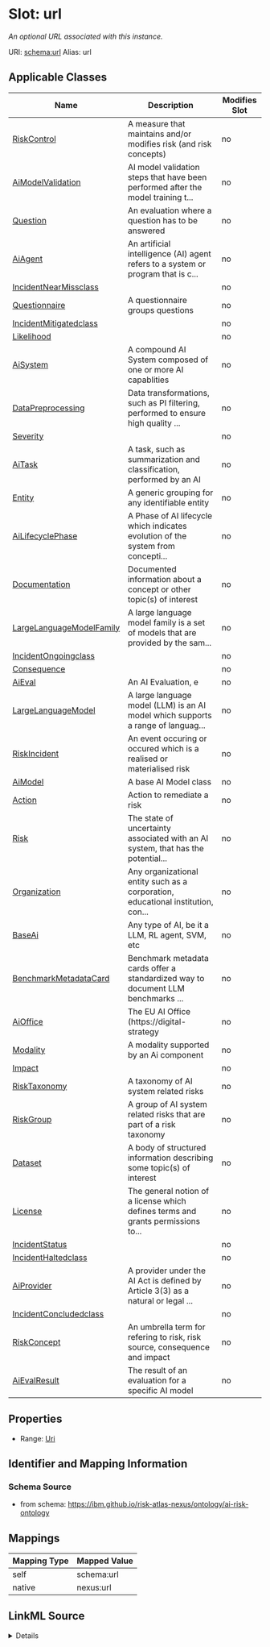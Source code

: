 

# Slot: url


_An optional URL associated with this instance._





URI: [schema:url](http://schema.org/url)
Alias: url

<!-- no inheritance hierarchy -->





## Applicable Classes

| Name | Description | Modifies Slot |
| --- | --- | --- |
| [RiskControl](RiskControl.md) | A measure that maintains and/or modifies risk (and risk concepts) |  no  |
| [AiModelValidation](AiModelValidation.md) | AI model validation steps that have been performed after the model training t... |  no  |
| [Question](Question.md) | An evaluation where a question has to be answered |  no  |
| [AiAgent](AiAgent.md) | An artificial intelligence (AI) agent refers to a system or program that is c... |  no  |
| [IncidentNearMissclass](IncidentNearMissclass.md) |  |  no  |
| [Questionnaire](Questionnaire.md) | A questionnaire groups questions |  no  |
| [IncidentMitigatedclass](IncidentMitigatedclass.md) |  |  no  |
| [Likelihood](Likelihood.md) |  |  no  |
| [AiSystem](AiSystem.md) | A compound AI System composed of one or more AI capablities |  no  |
| [DataPreprocessing](DataPreprocessing.md) | Data transformations, such as PI filtering, performed to ensure high quality ... |  no  |
| [Severity](Severity.md) |  |  no  |
| [AiTask](AiTask.md) | A task, such as summarization and classification, performed by an AI |  no  |
| [Entity](Entity.md) | A generic grouping for any identifiable entity |  no  |
| [AiLifecyclePhase](AiLifecyclePhase.md) | A Phase of AI lifecycle which indicates evolution of the system from concepti... |  no  |
| [Documentation](Documentation.md) | Documented information about a concept or other topic(s) of interest |  no  |
| [LargeLanguageModelFamily](LargeLanguageModelFamily.md) | A large language model family is a set of models that are provided by the sam... |  no  |
| [IncidentOngoingclass](IncidentOngoingclass.md) |  |  no  |
| [Consequence](Consequence.md) |  |  no  |
| [AiEval](AiEval.md) | An AI Evaluation, e |  no  |
| [LargeLanguageModel](LargeLanguageModel.md) | A large language model (LLM) is an AI model which supports a range of languag... |  no  |
| [RiskIncident](RiskIncident.md) | An event occuring or occured which is a realised or materialised risk |  no  |
| [AiModel](AiModel.md) | A base AI Model class |  no  |
| [Action](Action.md) | Action to remediate a risk |  no  |
| [Risk](Risk.md) | The state of uncertainty associated with an AI system, that has the potential... |  no  |
| [Organization](Organization.md) | Any organizational entity such as a corporation, educational institution, con... |  no  |
| [BaseAi](BaseAi.md) | Any type of AI, be it a LLM, RL agent, SVM, etc |  no  |
| [BenchmarkMetadataCard](BenchmarkMetadataCard.md) | Benchmark metadata cards offer a standardized way to document LLM benchmarks ... |  no  |
| [AiOffice](AiOffice.md) | The EU AI Office (https://digital-strategy |  no  |
| [Modality](Modality.md) | A modality supported by an Ai component |  no  |
| [Impact](Impact.md) |  |  no  |
| [RiskTaxonomy](RiskTaxonomy.md) | A taxonomy of AI system related risks |  no  |
| [RiskGroup](RiskGroup.md) | A group of AI system related risks that are part of a risk taxonomy |  no  |
| [Dataset](Dataset.md) | A body of structured information describing some topic(s) of interest |  no  |
| [License](License.md) | The general notion of a license which defines terms and grants permissions to... |  no  |
| [IncidentStatus](IncidentStatus.md) |  |  no  |
| [IncidentHaltedclass](IncidentHaltedclass.md) |  |  no  |
| [AiProvider](AiProvider.md) | A provider under the AI Act is defined by Article 3(3) as a natural or legal ... |  no  |
| [IncidentConcludedclass](IncidentConcludedclass.md) |  |  no  |
| [RiskConcept](RiskConcept.md) | An umbrella term for refering to risk, risk source, consequence and impact |  no  |
| [AiEvalResult](AiEvalResult.md) | The result of an evaluation for a specific AI model |  no  |







## Properties

* Range: [Uri](Uri.md)





## Identifier and Mapping Information







### Schema Source


* from schema: https://ibm.github.io/risk-atlas-nexus/ontology/ai-risk-ontology




## Mappings

| Mapping Type | Mapped Value |
| ---  | ---  |
| self | schema:url |
| native | nexus:url |




## LinkML Source

<details>
```yaml
name: url
description: An optional URL associated with this instance.
from_schema: https://ibm.github.io/risk-atlas-nexus/ontology/ai-risk-ontology
rank: 1000
slot_uri: schema:url
alias: url
domain_of:
- Entity
range: uri

```
</details>
